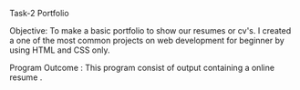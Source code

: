 Task-2
Portfolio

Objective: To make a basic portfolio to show our resumes or cv's.
I created a one of the most common projects on web development for beginner by using HTML and CSS only.

Program Outcome : This program consist of output containing a online resume .

